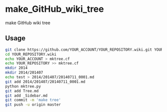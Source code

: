 make_GitHub_wiki_tree
=====================

make GitHub wiki tree

Usage
-----

```bash
git clone https://github.com/YOUR_ACCOUNT/YOUR_REPOSITORY.wiki.git YOUR_REPOSITORY.wiki
cd YOUR_REPOSITORY.wiki
echo YOUR_ACCOUNT > mktree.cf
echo YOUR_REPOSITORY >> mktree.cf
mkdir 2014
mkdir 2014/201407
echo test > 2014/201407/20140711_0001.md
git add 2014/201407/20140711_0001.md
python mktree.py
git add Tree.md
git add _Sidebar.md
git commit -m 'make tree'
git push -u origin master
```
